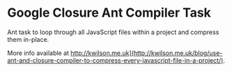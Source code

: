 # Google Closure Ant Compiler Task

Ant task to loop through all JavaScript files within a project and compress them in-place.

More info available at http://kwilson.me.uk](http://kwilson.me.uk/blog/use-ant-and-closure-compiler-to-compress-every-javascript-file-in-a-project/).